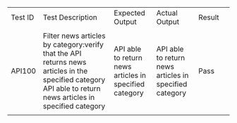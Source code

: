 | | | | | | |
|:----|:----|:----|:----|:----|:----|
|Test ID|Test Description|Expected Output|Actual Output|Result| |
| | | | | | |
|API100|Filter news articles by category:verify that the API returns news articles in the specified category	API able to return news articles in specified category|API able to return news articles in specified category|API able to return news articles in specified category|Pass| |
| | | | | | |
